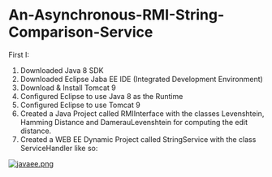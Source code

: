 # An-Asynchronous-RMI-String-Comparison-Service

First I:

1. Downloaded Java 8 SDK 
2. Downloaded Eclipse Jaba EE IDE  (Integrated Development Environment)
3. Download & Install Tomcat 9
4. Configured Eclipse to use Java 8 as the Runtime
5. Configured Eclipse to use Tomcat 9
6. Created a Java Project called RMIInterface with the classes Levenshtein, Hamming Distance and DamerauLevenshtein for computing the edit distance.
7. Created a WEB EE Dynamic Project called StringService with the class ServiceHandler like so:

[![javaee.png](https://s11.postimg.org/jh81lmjqr/javaee.png)](https://postimg.org/image/9woeyquen/)


